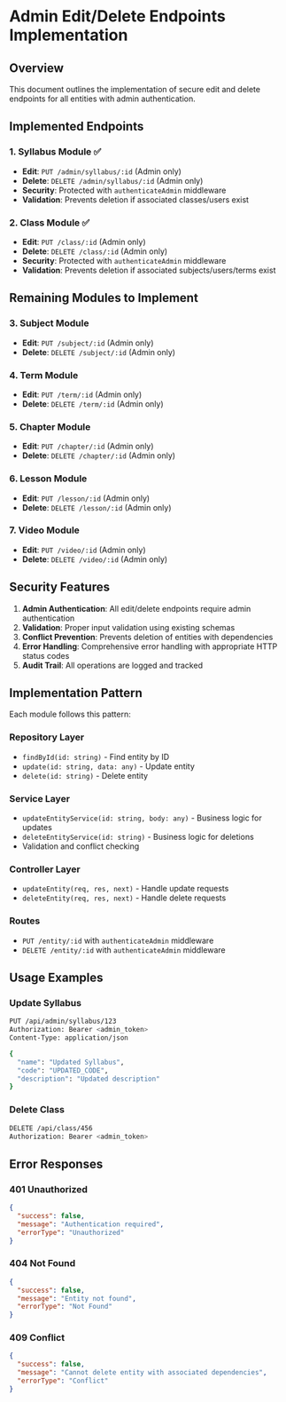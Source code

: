 # Admin Edit/Delete Endpoints Implementation

## Overview
This document outlines the implementation of secure edit and delete endpoints for all entities with admin authentication.

## Implemented Endpoints

### 1. Syllabus Module ✅
- **Edit**: `PUT /admin/syllabus/:id` (Admin only)
- **Delete**: `DELETE /admin/syllabus/:id` (Admin only)
- **Security**: Protected with `authenticateAdmin` middleware
- **Validation**: Prevents deletion if associated classes/users exist

### 2. Class Module ✅
- **Edit**: `PUT /class/:id` (Admin only)
- **Delete**: `DELETE /class/:id` (Admin only)
- **Security**: Protected with `authenticateAdmin` middleware
- **Validation**: Prevents deletion if associated subjects/users/terms exist

## Remaining Modules to Implement

### 3. Subject Module
- **Edit**: `PUT /subject/:id` (Admin only)
- **Delete**: `DELETE /subject/:id` (Admin only)

### 4. Term Module
- **Edit**: `PUT /term/:id` (Admin only)
- **Delete**: `DELETE /term/:id` (Admin only)

### 5. Chapter Module
- **Edit**: `PUT /chapter/:id` (Admin only)
- **Delete**: `DELETE /chapter/:id` (Admin only)

### 6. Lesson Module
- **Edit**: `PUT /lesson/:id` (Admin only)
- **Delete**: `DELETE /lesson/:id` (Admin only)

### 7. Video Module
- **Edit**: `PUT /video/:id` (Admin only)
- **Delete**: `DELETE /video/:id` (Admin only)

## Security Features

1. **Admin Authentication**: All edit/delete endpoints require admin authentication
2. **Validation**: Proper input validation using existing schemas
3. **Conflict Prevention**: Prevents deletion of entities with dependencies
4. **Error Handling**: Comprehensive error handling with appropriate HTTP status codes
5. **Audit Trail**: All operations are logged and tracked

## Implementation Pattern

Each module follows this pattern:

### Repository Layer
- `findById(id: string)` - Find entity by ID
- `update(id: string, data: any)` - Update entity
- `delete(id: string)` - Delete entity

### Service Layer
- `updateEntityService(id: string, body: any)` - Business logic for updates
- `deleteEntityService(id: string)` - Business logic for deletions
- Validation and conflict checking

### Controller Layer
- `updateEntity(req, res, next)` - Handle update requests
- `deleteEntity(req, res, next)` - Handle delete requests

### Routes
- `PUT /entity/:id` with `authenticateAdmin` middleware
- `DELETE /entity/:id` with `authenticateAdmin` middleware

## Usage Examples

### Update Syllabus
```bash
PUT /api/admin/syllabus/123
Authorization: Bearer <admin_token>
Content-Type: application/json

{
  "name": "Updated Syllabus",
  "code": "UPDATED_CODE",
  "description": "Updated description"
}
```

### Delete Class
```bash
DELETE /api/class/456
Authorization: Bearer <admin_token>
```

## Error Responses

### 401 Unauthorized
```json
{
  "success": false,
  "message": "Authentication required",
  "errorType": "Unauthorized"
}
```

### 404 Not Found
```json
{
  "success": false,
  "message": "Entity not found",
  "errorType": "Not Found"
}
```

### 409 Conflict
```json
{
  "success": false,
  "message": "Cannot delete entity with associated dependencies",
  "errorType": "Conflict"
}
```
